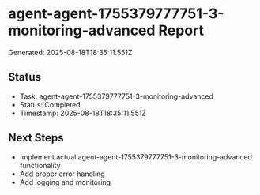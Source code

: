 # agent-agent-1755379777751-3-monitoring-advanced Report

Generated: 2025-08-18T18:35:11.551Z

## Status
- Task: agent-agent-1755379777751-3-monitoring-advanced
- Status: Completed
- Timestamp: 2025-08-18T18:35:11.551Z

## Next Steps
- Implement actual agent-agent-1755379777751-3-monitoring-advanced functionality
- Add proper error handling
- Add logging and monitoring

